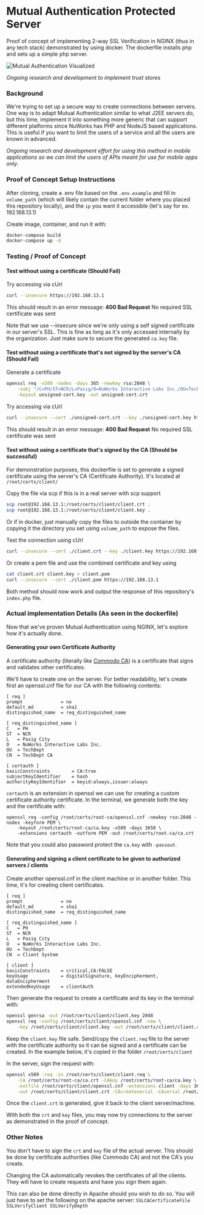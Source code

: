 # Mutual Authentication Protected Server
Proof of concept of implementing 2-way SSL Verification in NGINX (thus in any tech stack) demonstrated by using docker.
The dockerfile installs php and sets up a simple php server.

![Mutual Authentication Visualized](https://cdn-images-1.medium.com/max/800/1*AJPReXxW-hK3d9pSq-Vnow.png)

*Ongoing research and development to implement trust stores*

### Background

We're trying to set up a secure way to create connections between servers. One way is to adapt Mutual Authentication similar to what J2EE servers do, but this time, implement it into something more generic that can support different platforms since NuWorks has PHP and NodeJS based applications. This is useful if you want to limit the users of a service and all the users are known in advanced.

*Ongoing research and development effort for using this method in mobile applications so we can limit the users of APIs meant for use for mobile apps only.*

### Proof of Concept Setup Instructions

After cloning, create a .env file based on the ``.env.example`` and fill in ``volume_path`` (which will likely contain the current folder where you placed this repository locally), and the ``ip`` you want it accessible (let's say for ex. 192.168.13.1)

Create image, container, and run it with:
```bash
docker-compose build
docker-compose up -d
```

### Testing / Proof of Concept

#### Test without using a certificate (Should Fail)

Try accessing via cUrl
```bash
curl --insecure https://192.168.13.1
```

This should result in an error message:
__400 Bad Request__
No required SSL certificate was sent

Note that we use --insecure since we're only using a self signed certificate in our server's SSL. This is fine as long as it's only accessed internally by the organization. Just make sure to secure the generated ``ca.key`` file.

#### Test without using a certificate that's not signed by the server's CA (Should Fail)

Generate a certificate
```bash
openssl req -x509 -nodes -days 365 -newkey rsa:2048 \
	-subj "/C=PH/ST=NCR/L=Pasig/O=NuWorks Interactive Labs Inc./OU=Tech Dept./CN=Unsigned Cert" \
	-keyout unsigned-cert.key -out unsigned-cert.crt
```

Try accessing via cUrl

```bash
curl --insecure --cert ./unsigned-cert.crt --key ./unsigned-cert.key https://192.168.13.1
```

This should result in an error message:
__400 Bad Request__
No required SSL certificate was sent

#### Test without using a certificate that's signed by the CA (Should be successful)

For demonstration purposes, this dockerfile is set to generate a signed certificate using the server's CA (Certificate Authority). It's located at ``/root/certs/client/``

Copy the file via scp if this is in a real server with scp support
```bash
scp root@192.168.13.1:/root/certs/client/client.crt .
scp root@192.168.13.1:/root/certs/client/client.key .
```

Or if in docker, just manually copy the files to outside the container by copying it the directory you set using ``volume_path`` to expose the files.

Test the connection using cUrl

```bash
curl --insecure --cert ./client.crt --key ./client.key https://192.168.13.1
```

Or create a pem file and use the combined certificate and key using

```bash
cat client.crt client.key > client.pem
curl --insecure --cert ./client.pem https://192.168.13.1
```

Both method should now work and output the response of this repository's ``index.php`` file.

### Actual implementation Details (As seen in the dockerfile)

Now that we've proven Mutual Authentication using NGINX, let's explore how it's actually done.

#### Generating your own Certificate Authority

A certificate authority (literally like [Commodo CA](https://www.comodoca.com/)) is a certificate that signs and validates other certificates.

We'll have to create one on the server. For better readability, let's create first an openssl.cnf file for our CA with the following contents:
```
[ req ]
prompt              = no
default_md          = sha1
distinguished_name  = req_distinguished_name

[ req_distinguished_name ]
C   = PH
ST  = NCR
L   = Pasig City
O   = NuWorks Interactive Labs Inc.
OU  = TechDept
CN  = TechDept CA

[ certauth ]
basicConstraints        = CA:true
subjectKeyIdentifier    = hash
authorityKeyIdentifier  = keyid:always,issuer:always
```

``certauth`` is an extension in openssl we can use for creating a custom certificate authority certificate.
In the terminal, we generate both the key and the certificate with:

```
openssl req -config /root/certs/root-ca/openssl.cnf -newkey rsa:2048 -nodes -keyform PEM \
	-keyout /root/certs/root-ca/ca.key -x509 -days 3650 \
	-extensions certauth -outform PEM -out /root/certs/root-ca/ca.crt
```

Note that you could also password protect the ``ca.key`` with ``-passout``.

#### Generating and signing a client certificate to be given to authorized servers / clients

Create another openssl.cnf in the client machine or in another folder. This time, it's for creating client certificates.

```
[ req ]
prompt              = no
default_md          = sha1
distinguished_name  = req_distinguished_name

[ req_distinguished_name ]
C   = PH
ST  = NCR
L   = Pasig City
O   = NuWorks Interactive Labs Inc.
OU  = TechDept
CN  = Client System

[ client ]
basicConstraints    = critical,CA:FALSE
keyUsage            = digitalSignature, keyEncipherment, dataEncipherment
extendedKeyUsage    = clientAuth
```

Then generate the request to create a certificate and its key in the terminal with:

```bash
openssl genrsa -out /root/certs/client/client.key 2048
openssl req -config /root/certs/client/openssl.cnf -new \
	-key /root/certs/client/client.key -out /root/certs/client/client.req
```

Keep the ``client.key`` file safe. Send/copy the ``client.req`` file to the server with the certificate authority so it can be signed and a certificate can be created. In the example below, it's copied in the folder ``/root/certs/client``

In the server, sign the request with:

```bash
openssl x509 -req -in /root/certs/client/client.req \
	-CA /root/certs/root-ca/ca.crt -CAkey /root/certs/root-ca/ca.key \
	-extfile /root/certs/client/openssl.cnf -extensions client -days 365 -outform PEM \
	-out /root/certs/client/client.crt -CAcreateserial -CAserial /root/certs/client/serial.seq
```

Once the ``client.crt`` is generated, give it back to the client server/machine.

With both the ``crt`` and ``key`` files, you may now try connections to the server as demonstrated in the proof of concept.

### Other Notes

You don't have to sign the ``crt`` and ``key`` file of the actual server. This should be done by certificate authorities (like Commodo CA) and not the CA's you create.

Changing the CA automatically revokes the certificates of all the clients. They will have to create requests and have you sign them again.

This can also be done directly in Apache should you wish to do so. You will just have to set the following on the apache server:
``
SSLCACertificateFile
SSLVerifyClient
SSLVerifyDepth
``
